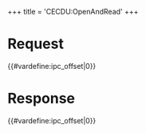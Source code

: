 +++
title = 'CECDU:OpenAndRead'
+++

# Request

{{#vardefine:ipc_offset\|0}}

# Response

{{#vardefine:ipc_offset\|0}}